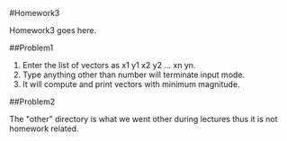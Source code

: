 #Homework3

Homework3 goes here.  

##Problem1

1. Enter the list of vectors as x1 y1 x2 y2 ... xn yn.   
2. Type anything other than number will terminate input mode.  
3. It will compute and print vectors with minimum magnitude.  

##Problem2


The "other" directory is what we went other during lectures thus it is not homework related.
